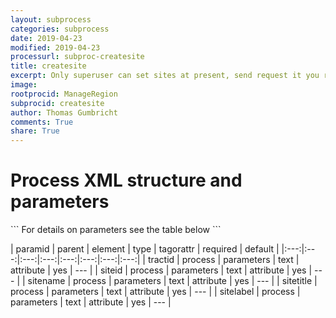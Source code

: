 ```yaml
---
layout: subprocess
categories: subprocess
date: 2019-04-23
modified: 2019-04-23
processurl: subproc-createsite
title: createsite
excerpt: Only superuser can set sites at present, send request it you really need a new default region category
image: 
rootprocid: ManageRegion
subprocid: createsite
author: Thomas Gumbricht
comments: True
share: True
---
```


<h1 class='foot-description'>Process XML structure and parameters</h1>
```
For details on parameters see the table below
<?xml version="1.0" ?>
<process>
  <!--Generated from python-->
  <userproj plotid="yourplotid" projectid="yourprojectid" siteid="yoursiteid" system="systemid" tractid="yourtractid" userid="youruserid"/>
  <period endday="DD" endmonth="MM" endyear="YYYY" seasonendday="DD" seasonendmonth="MM" seasonstartday="DD" seasonstartmonth="MM" startday="DD" startmonth="MM" startyear="YYYY" timestep="timestep"/>
  <parameters siteid="txtstring" sitelabel="txtstring" sitename="txtstring" sitetitle="txtstring" tractid="txtstring"/>
</process>
```

| paramid | parent | element | type | tagorattr | required | default |
|:---:|:---:|:---:|:---:|:---:|:---:|:---:|:---:|
| tractid | process | parameters | text | attribute | yes | --- |
| siteid | process | parameters | text | attribute | yes | --- |
| sitename | process | parameters | text | attribute | yes | --- |
| sitetitle | process | parameters | text | attribute | yes | --- |
| sitelabel | process | parameters | text | attribute | yes | --- |
